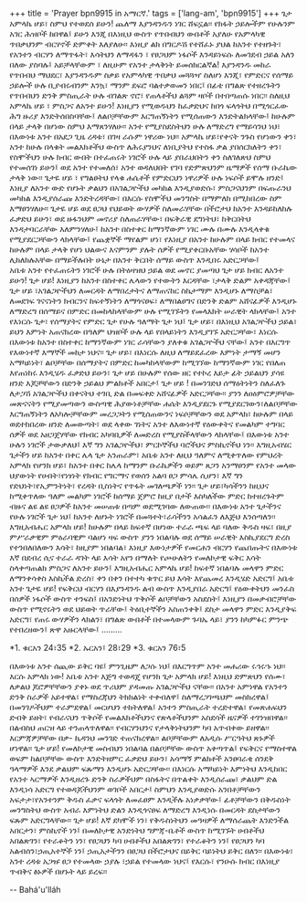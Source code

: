 +++
title = 'Prayer bpn9915 in አማርኛ.'
tags = ['lang-am', 'bpn9915']
+++
ጌታ አምላኬ ሆይ፣ ስምህ  የተወደሰ ይሁን! ጨለማ እያንዳንዱን ነገር ሸፍኗል፡፡ የክፋት ኃይሎችም የሁሉንም አገር ሕዝቦች ከበዋል፤ ይሁን እንጂ በእነዚህ ውስጥ የጥበብህን ውበቶች  አያለሁ የአምላካዊ ጥበቃህንም ብርሃኖች ድምቀት እለያለሁ፡፡ 
	እነዚያ  ልክ በግርዶሽ  የተሸፈኑ  ያህል  ከአንተ  የተዘጉት፣ የአንተን ብርሃን  ለማጥፋት፣ እሳትህን ለማዳፋን ፣ የፀጋህም ነፋሶች እንዳይነፍሱ ለመገደብ ኃይል አለን በለው ያስባሉ፤ አይቻላቸውም ፣ ለዚሁም የአንተ ታላቅነት ይመሰክርልኛል! እያንዳንዱ መከራ የጥበብህ ማህደር፣ እያንዳንዱም ስቃይ የአምላካዊ ጥበቃህ መጓጓዣ ስለሆነ እንጂ፣ የምድርና የሰማይ ኃይሎች ሁሉ ቢያብሩብንም እንኳ፣ ማንም ደፍሮ ባልተቃወመን ነበር፤ በፊቴ በግልጽ የተዘረጉትን የጥበብህን ድንቅ ምስጢራት ሁሉ ብገልጽ ኖሮ፣ የጠላቶችህ ልጓም ዛቦች በተበጣጠሱ ነበር፡፡
	ስለዚህ አምላኬ ሆይ ፣ ምስጋና ለአንተ ይሁን! እነዚያን የሚወዱህን ከፈቃድህና ከበጎ ፍላጎትህ በሚጎርፈው ሕግ ዙሪያ እንድትሰበስባቸው፤ ለልቦቻቸውም እርግጠኝነትን  የሚሰጠውን እንድትልክላቸው፤ ከሁሉም በላይ ታላቅ በሆነው ስምህ እማጸንሃለሁ፡፡ አንተ የሚያስደስትህን ሁሉ ለማድረግ የማይሳንህ ነህ፣ በእውነቱ አንተ  በአደጋ ጊዜ ረዳቱ፣ በገዛ ራሱም ነዋሪው ነህ፡፡
አምላኬ ሆይ፣የቀናት ንጉስ የሆነውን  ቀን፣ አንተ ከሁሉ በላቁት መልእክቶችህ ውስጥ ለሕሩያንህና ለነቢያትህ የተስፋ ቃል ያበሰርክለትን ቀን፣ የስሞችህን ሁሉ ክብር ውበት በተፈጠሩት ነገሮች ሁሉ ላይ ያበራህበትን ቀን ስለገለጽህ ስምህ የተመሰገነ ይሁን፤ ወደ አንተ የተመለሰ፣ አንተ ወዳለህበት የገባ የድምጽህንም ዜማዎች የሰማ ቡራኬው ታላቅ ነው፡፡
	ጌታዬ ሆይ ፣ የግልፀትህ የላቁ ሐሴቶች የምድርህን ነዋሪዎች ሁሉ ነፍሶች ይሞሉ ዘንድ፤
እነዚያ ለአንተ ውድ የሆኑት ቃልህን በአገልጋዮችህ መካከል እንዲያወድሱ፣ ምስጋናህንም በፍጡራንህ መካከል እንዲያሰራጩ እንድትረዳቸው፣ በእርሱ የስሞችህ መንግስት በማምለክ በሚከበረው ስም እማፀንሃለሁ፡፡ ጌታዬ  ሆይ ወደ ፀጋህ የህይወት ውሃዎች ስለመራሃቸው በችሮታህ ከአንተ እንዳይከለከሉ ፈቃድህ ይሁን፣ ወደ ዙፋንህም መኖሪያ ስለጠራሃቸው፣ በፍቅራዊ ደግነትህ፣ ከቅርበትህ እንዳታባርራቸው እለምንሃለሁ፤ ከአንተ በስተቀር ከማንኛውም ነገር  ሙሉ በሙሉ እንዲላቀቁ የሚያደርጋቸውን ላክላቸው፤ የጨቋኞች ማየልም  ሆነ፣ የእነዚያ በአንተ ከሁሉም በላይ ክብር የተመላና ከሁሉም በላይ ታላቅ የሆነ ህልውና እናምንም ያሉት ሰዎች የሚያቀርቡአቸው ሃሳቦች ከአንተ ሊከለክሉአቸው በማይችሉበት ሁኔታ በአንተ ቅርበት ሰማይ ውስጥ እንዲበሩ አድርጋቸው፤  
	አቤቱ አንተ የተፈጠሩትን ነገሮች ሁሉ በትዕዛዝህ ኃይል ወደ መኖር ያመጣህ ጌታ ሆይ ክብር ለአንተ ይሁን! ጌታ ሆይ! እነዚያን ከአንተ በስተቀር  ሌላውን የተውትን እርዳቸው ፣ታላቅ ድልም አቀዳጃቸው፤  ጌታ ሆይ ፣አገልጋዮችህን ለመርዳት ለማበረታትና ለማጠናከር ስኬታማም እንዲሆኑ  ለማስቻል፣ ለመደገፍ ገናናነትን ክብርንና ከፍተኝነትን ለማጎናፀፍ፣ ለማበልፀግና በድንቅ ድልም አሸናፊዎች እንዲሆኑ ለማድረግ በሰማይና በምድር በመከላከላቸውም ሁሉ የሚገኙትን የመላእክት ሠራዊት ላክላቸው፤
	አንተ የእነርሱ ጌታ፣ የሰማያትና የምድር ጌታ የሁሉ ዓለማት ጌታ ነህ፤ ጌታ ሆይ፣ በእነዚህ አገልጋዮችህ ኃይል፣ ይህን እምነት አጠናክረው በዓለም ህዝቦች ሁሉ ላይ የበላይነትን  እንዲያገኙ አድርጋቸው፣ እነርሱ በእውነቱ ከአንተ በስተቀር ከማንኛውም ነገር ራሳቸውን ያለቀቁ  አገልጋዮችህ ናቸው፤ አንተ በእርግጥ  የእውነተኛ እማኞች መከታ ነህና፡፡
	ጌታ ሆይ፣ በእነርሱ ለዚህ ለማይደፈረው እምነት ታማኝ መሆን አማካይነት፣ ልቦቻቸው በሰማያትና በምድር ከመካከላቸውም ከሚገኘው ከማንኛውም ነገር የበለጠ እየጠነከሩ እንዲሄዱ ፈቃድህ ይሁን፣ ጌታ ሆይ በሁሉም የሰው ዘር የተኮረ እይታ ፊት ኃይልህን ያሳዩ ዘንድ እጆቻቸውን በድንቅ ኃይልህ ምልክቶች አበርታ፤ 
 ጌታ ሆይ ! በመንገድህ ሰማዕትነትን ስለፈለጉ ለታጋሽ አገልጋዮችህ በቀናትህ ተገቢ ድል በመፍቀድ  አሸናፊዎች አድርጋቸው፡፡ ያንን ለዐዕምሮዎቻቸው መጽናናትን የሚያመጣውን ውስጣዊ ሕያውነቶቻቸው ሐሴት እንዲያደርጉ የሚያደርገውን፣ለልቦቻቸው እርግጠኝነትን ለአካሎቻቸውም መረጋጋትን የሚሰጠውንና ነፍሶቻቸውን ወደ አምላክ፣ ከሁሉም በላይ ወደተከበረው ዘንድ ለመውጣት፣ ወደ ላቀው ገነትና አንተ ለእውነተኛ የዕውቀትና የመልካም ተግባር ሰዎች ወደ አዘጋጀሃቸው የክብር አካባቢዎች ለመድረስ የሚያስችላቸውን ላክላቸው፤ በእውነቱ አንተ  ሁሉን  ነገሮች ታውቃለህ፤ እኛ ግን አገልጋዮችህ፣ ምርኮኞችህ ባሮችህና ምስኪኖችህ ነን፡፡ እግዚአብሄር ጌታችን ሆይ  ከአንተ በቀር ሌላ ጌታ አንጠራም፣ አቤቱ አንተ ለዚህ ዓለምና ለሚቀጥለው የምህረት አምላክ የሆንክ ሆይ፣ ከአንተ በቀር ከሌላ ከማንም ቡራኬዎችን ወይም ጸጋን አንማፀንም የአንተ መላው ህያውነት የሀብት፣የነፃነት የክብር የግርማና የወሰን አልባ ፀጋ ምሳሌ ሲሆን፣ እኛ ግን የድህነት፣የኢምንትነት፣ የረዳት ቢስነትና የጥፋት መገለጫዎች ነን፡፡
	ጌታ ሆይ፣ካሳችንን ከዚህና ከሚቀጥለው ዓለም መልካም ነገሮች ከሰማይ ጀምሮ ከዚያ በታች እስካለችው  ምድር  ከተዘረጉትም ብዙና ልዩ ልዩ  ፀጋዎች  ከአንተ መሠጠቱ በጣም ወደሚገባው ለውጠው፡፡
	በእውነቱ አንተ ጌታችንና የሁሉ ነገሮች ጌታ ነህ፤ ከአንተ ለሆኑት ነገሮች በመጓተት፣ራሳችንን አሳልፈን ለእጅህ እንሰጣለን፡፡ እግዚአብሔር አምላክ ሆይ! ከሁሉም በላይ ከፍተኛ በሆነው ተራራ ጫፍ ላይ ባለው ቅዱስ ዛፍ፣ በዚያ  ምሥራቃዊም ምዕራባዊም ባልሆነ ዛፍ ውስጥ ያንን ነበልባሉ ወደ ሰማይ ሠራዊት እስኪያደርግ ድረስ የተንበለበለውን  እሳት፣  ከዚያም ነበልባል፣ እነዚያ እውነታዎች የመርሐን ብርሃን የጨበጡትና በእውነቱ እኛ በደብረ ሲና ተራራ ዳገት ላይ እሳት አየን  በማለት የጮሁለትን የመለኮታዊ ፍቅር እሳት ስላቀጣጠልክ ምስጋና ለአንተ ይሁን፤
	እግዚአብሔር አምላኬ ሆይ! ከፍተኛ ነበልባሉ መላዋን ምድር ለማንቀሳቀስ እስኪችል ድረስ፣ ቀን በቀን በተተካ ቁጥር ይህ እሳት እየጨመረ እንዲሄድ አድርግ፤ አቤቱ አንተ ጌታዬ ሆይ! የፍቅርህ ብርሃን በእያንዳንዱ ልብ ውስጥ እንዲያበራ አድርግ፤ የዕውቀትህን መንፈስ በሰዎች ነፋሶች ውስጥ ተንፍስ፤ በአንድነትህ ጥቅሶች ልቦቻቸውን አስደስት፤ እነዚያን በመቃብሮቻቸው ውስጥ የሚኖሩትን ወደ ህይወት ጥራቸው፤ ትዕቢተኞችን አስጠንቀቅ፤ ደስታ መላዋን ምድር እንዲያቅፍ አድርግ፣ የጠሩ ውሃዎችን ላክልን፣ በግልጽ ውበቶች በተመላውም ጉባኤ ላይ፣ ያንን ከካምፉር ምንጭ የተበረዘውን፤ ጽዋ አዙርላቸው፤
………

*1.	ቁርአን  24፣35
*2.	ኡርአን፤ 28፣29
*3.	ቁርአን 76፣5

በእውነቱ አንተ ሰጪው ይቅር ባዩ፤ ምንጊዜም ለጋሱ ነህ፤ በእርግጥም አንተ መሐሪው ሩኅሩኁ ነህ፡፡ 
እርሱ አምላክ ነው!
አቤቱ አንተ እጅግ ተወዳጄ የሆንክ ጌታ አምላክ ሆይ! እነዚህ ድምጽህን የሰሙ፣ ለቃልህ ጆሮዎቸቸውን ያቀኑ ወደ ጥሪህም ያዳመጡ አገልጋዮችህ ናቸው፡፡ በአንተ አምነዋል የአንተን ድንቅ ስራዎች አይተዋል፣ የማስረጃህን ትክክልነት ተቀብለዋ፤ ስለማረጋገጫህም መስክረዋል፤ በመንገዶችህም ተራምደዋል፤ መርሆህን ተከትለዋል፤ አንተን ምስጢራት ተረድተዋል፣ የመጽሐፍህን ድብቅ ይዘት፣ የብራናህን ጥቅሶች የመልእክቶችህንና የጽላቶችህንም አስደሳች ዜናዎች ተገንዝበዋል፡፡ በልብስህ ጠርዝ ላይ ተንጠላጥለዋል፡፡ የብርሃንህንና የታላቅነትህንም ካባ አጥብቀው ይዘዋል፡፡ እርምጃዎቻቸው በቃ- ኪዳንህ መንገድ ተጠናክረዋል፡፡ ልቦቻቸውም ለአዲሱ ሥርዓትህ ጽኑዎች ሆነዋል፡፡ ጌታ ሆይ! የመለኮታዊ መስብህን ነበልባል በልቦቻቸው ውስጥ አቀጣጥል፤ የፍቅርና የማስተዋል ወፍም ከልቦቻቸው ውስጥ እንድትዘምር ፈቃድህ ይሁን፣ አሳማኝ ምልክቶች  አንፀባራቂ ሰንደቅ ዓላማዎች እንደ ቃልህም  ፍጹማን እንዲሆኑ አድርጋቸው፡፡ በእነርሱ አማካይነት እምነትህ እንዲከበር የአንተ ኣርማዎች እንዲዘረጉ ድንቅ  ስራዎችህም በስፋትና በጥልቀት እንዲሰራጩ፣ ቃልህም ድል እንዲነሳ አድርግ የተወዳጆችህንም ወገቦች አበርታ፤ ስምህን እንዲያወድሱ አንበቶቻቸውን አፍታታ፣የአንተንም ቅዱስ ፈቃና ፍላጎት ለመፈፀም እንዲችሉ አነቃቃቸው፤ ፊቶቻቸውን በቅዱስነት መንግስትህ ውስጥ አብራ እምነትህ ድልን  እንዲጎናፀፍ  ለማድረግ እንዲነሱ በመርዳት ደስታቸውን ፍጹም አድርግላቸው፡፡
	ጌታ ሆይ! እኛ ደካሞች ነን፣ የቅዱስነትህን መዓዛዎች ለማሰራጨት እንድንችል አበርታን፣ ምስኪኖች ነን፤ በመለኮታዊ አንድነትህ ግምጃ-ቤቶች ውስጥ ከሚገኙት ሀብቶችህ አበልጽገን፣ የተራቆትን ነን፣ የፀጋህን ካባ ሀብቶችህ አበልጽገን፣ የተራቆትን ነን፤  የፀጋህን ካባ አልብሰን፣ኃጢአተኞች ነን፤ ኃጢአታችንን በፀጋህ በችሮታህና  በይቅር   ባይነትህ ይቅር በለን፡፡ በእውነቱ፣ አንተ ረዳቱ አጋዡ ፀጋ የተመላው ኃያሉ ፣ኃይል የተመላው ነህና፤
	የእርሱ፣ የንዑሱ ክብር በእነዚያ ጥብቅና ፅኑዎች በሆኑት ላይ ይረፍ፡፡

-- Bahá'u'lláh
